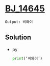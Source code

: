 # [BJ_14645](https://acmicpc.net/problem/14645)



```txt
Output: 비와이
```

## Solution

* py

  ```py
  print(‘비와이’)
  ```
